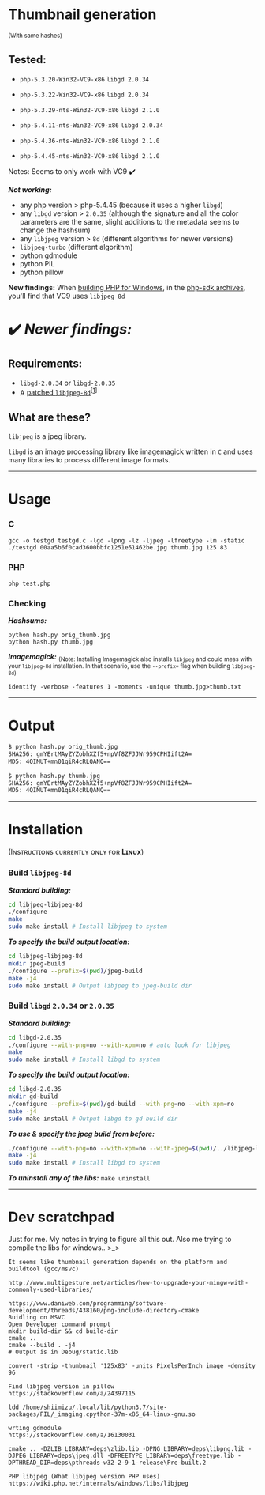 # Thumbnail generation
<sub>(With same hashes)</sub>

## Tested:
* `php-5.3.20-Win32-VC9-x86` `libgd 2.0.34`

* `php-5.3.22-Win32-VC9-x86` `libgd 2.0.34`

* `php-5.3.29-nts-Win32-VC9-x86` `libgd 2.1.0`

* `php-5.4.11-nts-Win32-VC9-x86` `libgd 2.0.34`

* `php-5.4.36-nts-Win32-VC9-x86` `libgd 2.1.0`

* `php-5.4.45-nts-Win32-VC9-x86` `libgd 2.1.0`

Notes: Seems to only work with VC9 ✔️

__*Not working:*__
* any php version > php-5.4.45 (because it uses a higher `libgd`)
* any `libgd` version > `2.0.35` (although the signature and all the color parameters are the same, slight additions to the metadata seems to change the hashsum)
* any `libjpeg` version > `8d` (different algorithms for newer versions)
* `libjpeg-turbo` (different algorithm)
* python gdmodule
* python PIL
* python pillow

**New findings:**
When [building PHP for Windows](https://wiki.php.net/internals/windows/stepbystepbuild), in the [php-sdk archives](https://windows.php.net/downloads/php-sdk/deps/archives), you'll find that VC9 uses `libjpeg 8d`

# ✔️ *Newer findings:*

## Requirements:

* `libgd-2.0.34` or `libgd-2.0.35`
* A [patched `libjpeg-8d`](https://github.com/winlibs/libjpeg/releases/tag/libjpeg-8d)<sup>[[1](https://wiki.php.net/internals/windows/libs/libjpeg)]</sup>

## What are these?
`libjpeg` is a jpeg library.

`libgd` is an image processing library like imagemagick written in `C` and uses many libraries to process different image formats.

---

# Usage
### C
```
gcc -o testgd testgd.c -lgd -lpng -lz -ljpeg -lfreetype -lm -static
./testgd 00aa5b6f0cad3600bbfc1251e51462be.jpg thumb.jpg 125 83
```

### PHP
```
php test.php
```

### Checking

__*Hashsums:*__
```
python hash.py orig_thumb.jpg
python hash.py thumb.jpg
```

__*Imagemagick:*__
<sub>(Note: Installing Imagemagick also installs `libjpeg` and could mess with your `libjpeg-8d` installation. In that scenario, use the `--prefix=` flag when building `libjpeg-8d`)</sub>
```
identify -verbose -features 1 -moments -unique thumb.jpg>thumb.txt
```
---
# Output
```bash
$ python hash.py orig_thumb.jpg
SHA256: gmYErtMAyZYZobhXZf5+npVf8ZFJJWr959CPHIift2A=
MD5: 4QIMUT+mn01qiR4cRLQANQ==

$ python hash.py thumb.jpg
SHA256: gmYErtMAyZYZobhXZf5+npVf8ZFJJWr959CPHIift2A=
MD5: 4QIMUT+mn01qiR4cRLQANQ==
```
---
# Installation

(Iɴsᴛʀᴜᴄᴛɪᴏɴs ᴄᴜʀʀᴇɴᴛʟʏ ᴏɴʟʏ ғᴏʀ **Lɪɴᴜx**)

### Build `libjpeg-8d`


__*Standard building:*__
```bash
cd libjpeg-libjpeg-8d
./configure
make
sudo make install # Install libjpeg to system
```

__*To specify the build output location:*__
```bash
cd libjpeg-libjpeg-8d
mkdir jpeg-build
./configure --prefix=$(pwd)/jpeg-build
make -j4
sudo make install # Output libjpeg to jpeg-build dir
```

### Build `libgd` `2.0.34` or `2.0.35`

__*Standard building:*__
```bash
cd libgd-2.0.35
./configure --with-png=no --with-xpm=no # auto look for libjpeg
make
sudo make install # Install libgd to system
```

__*To specify the build output location:*__
```bash
cd libgd-2.0.35
mkdir gd-build
./configure --prefix=$(pwd)/gd-build --with-png=no --with-xpm=no 
make -j4
sudo make install # Output libgd to gd-build dir
```

__*To use & specify the jpeg build from before:*__
```bash
./configure --with-png=no --with-xpm=no --with-jpeg=$(pwd)/../libjpeg-libjpeg-8d/jpeg-build
make -j4
sudo make install # Install libgd to system
```

__*To uninstall any of the libs:*__
`make uninstall`

---

# Dev scratchpad
Just for me. My notes in trying to figure all this out. Also me trying to compile the libs for windows.. >_>
```
It seems like thumbnail generation depends on the platform and buildtool (gcc/msvc)

http://www.multigesture.net/articles/how-to-upgrade-your-mingw-with-commonly-used-libraries/

https://www.daniweb.com/programming/software-development/threads/438160/png-include-directory-cmake
Buidling on MSVC
Open Developer command prompt
mkdir build-dir && cd build-dir
cmake ..
cmake --build . -j4
# Output is in Debug/static.lib
```

```
convert -strip -thumbnail '125x83' -units PixelsPerInch image -density 96 

Find libjpeg version in pillow
https://stackoverflow.com/a/24397115

ldd /home/shiimizu/.local/lib/python3.7/site-packages/PIL/_imaging.cpython-37m-x86_64-linux-gnu.so

wrting gdmodule
https://stackoverflow.com/a/16130031
```
```
cmake .. -DZLIB_LIBRARY=deps\zlib.lib -DPNG_LIBRARY=deps\libpng.lib -DJPEG_LIBRARY=deps\jpeg.dll -DFREETYPE_LIBRARY=deps\freetype.lib -DPTHREAD_DIR=deps\pthreads-w32-2-9-1-release\Pre-built.2
```
```
PHP libjpeg (What libjpeg version PHP uses)
https://wiki.php.net/internals/windows/libs/libjpeg
```
